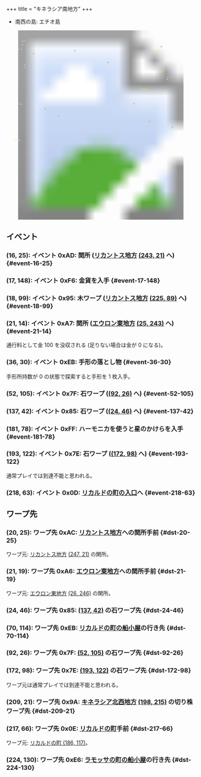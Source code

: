 +++
title = "キネラシア南地方"
+++

* 南西の島: エチオ島

<!-- SVG {{{ -->
<svg width="1536" height="1536" viewbox="0 0 2048 2048">
<defs>
<image id="svg-asset-bg" width="2048" height="2048" href="map-06.webp" />
<image id="svg-asset-event" width="16" height="16" href="icon-event.png" />
<image id="svg-asset-destination" width="16" height="16" href="icon-destination.png" />
</defs>
<use href="#svg-asset-bg" x="0" y="0"></use>
<text class="caption-48" x="528" y="1148" fill="pink">エチオ島</text>
<text class="caption-32" x="76" y="216" fill="yellow">関</text>
<text class="caption-32" x="188" y="120" fill="yellow">関</text>
<text class="caption-24" x="272" y="280" fill="yellow">手形</text>
<text class="caption-24" x="192" y="408" fill="yellow">石</text>
<text class="caption-24" x="732" y="248" fill="yellow">石</text>
<text class="caption-24" x="164" y="808" fill="yellow">木</text>
<text class="caption-24" x="412" y="880" fill="yellow">石</text>
<text class="caption-24" x="584" y="928" fill="yellow">船</text>
<text class="caption-24" x="80" y="1200" fill="yellow">金貨</text>
<text class="caption-24" x="1092" y="376" fill="yellow">石</text>
<text class="caption-24" x="1376" y="824" fill="yellow">石</text>
<text class="caption-24" x="1472" y="640" fill="yellow">星のかけら</text>
<text class="caption-24" x="1540" y="1016" fill="yellow">石</text>
<text class="caption-24" x="1644" y="212" fill="yellow">切株</text>
<text class="caption-32" x="1664" y="448" fill="yellow">リカルド</text>
<text class="caption-24" x="1788" y="1088" fill="yellow">船</text>
<a href="#event-16-25">
<use href="#svg-asset-event" x="128" y="200"><title>(16, 25): イベント 0xAD: 関所 (リカントス地方 (243, 21) へ)</title></use>
</a>
<a href="#event-17-148">
<use href="#svg-asset-event" x="136" y="1184"><title>(17, 148): イベント 0xF6: 金貨を入手</title></use>
</a>
<a href="#event-18-99">
<use href="#svg-asset-event" x="144" y="792"><title>(18, 99): イベント 0x95: 木ワープ (リカントス地方 (225, 89) へ)</title></use>
</a>
<a href="#event-21-14">
<use href="#svg-asset-event" x="168" y="112"><title>(21, 14): イベント 0xA7: 関所 (エウロン東地方 (25, 243) へ)</title></use>
</a>
<a href="#event-36-30">
<use href="#svg-asset-event" x="288" y="240"><title>(36, 30): イベント 0xEB: 手形の落とし物</title></use>
</a>
<a href="#event-52-105">
<use href="#svg-asset-event" x="416" y="840"><title>(52, 105): イベント 0x7F: 石ワープ ((92, 26) へ)</title></use>
</a>
<a href="#event-137-42">
<use href="#svg-asset-event" x="1096" y="336"><title>(137, 42): イベント 0x85: 石ワープ ((24, 46) へ)</title></use>
</a>
<a href="#event-181-78">
<use href="#svg-asset-event" x="1448" y="624"><title>(181, 78): イベント 0xFF: ハーモニカを使うと星のかけらを入手</title></use>
</a>
<a href="#event-193-122">
<use href="#svg-asset-event" x="1544" y="976"><title>(193, 122): イベント 0x7E: 石ワープ ((172, 98) へ)</title></use>
</a>
<a href="#event-218-63">
<use href="#svg-asset-event" x="1744" y="504"><title>(218, 63): イベント 0x0D: リカルドの町の入口へ</title></use>
</a>
<a href="#dst-217-66">
<use href="#svg-asset-destination" x="1736" y="528"><title>(217, 66): ワープ先 0x0E: リカルドの町手前</title></use>
</a>
<a href="#dst-172-98">
<use href="#svg-asset-destination" x="1376" y="784"><title>(172, 98): ワープ先 0x7E: (193, 122) の石ワープ先</title></use>
</a>
<a href="#dst-92-26">
<use href="#svg-asset-destination" x="736" y="208"><title>(92, 26): ワープ先 0x7F: (52, 105) の石ワープ先</title></use>
</a>
<a href="#dst-24-46">
<use href="#svg-asset-destination" x="192" y="368"><title>(24, 46): ワープ先 0x85: (137, 42) の石ワープ先</title></use>
</a>
<a href="#dst-209-21">
<use href="#svg-asset-destination" x="1672" y="168"><title>(209, 21): ワープ先 0x9A: キネラシア北西地方 (198, 215) の切り株ワープ先</title></use>
</a>
<a href="#dst-21-19">
<use href="#svg-asset-destination" x="168" y="152"><title>(21, 19): ワープ先 0xA6: エウロン東地方への関所手前</title></use>
</a>
<a href="#dst-20-25">
<use href="#svg-asset-destination" x="160" y="200"><title>(20, 25): ワープ先 0xAC: リカントス地方への関所手前</title></use>
</a>
<a href="#dst-224-130">
<use href="#svg-asset-destination" x="1792" y="1040"><title>(224, 130): ワープ先 0xE6: ラモッサの町の船小屋の行き先</title></use>
</a>
<a href="#dst-70-114">
<use href="#svg-asset-destination" x="560" y="912"><title>(70, 114): ワープ先 0xEB: リカルドの町の船小屋の行き先</title></use>
</a>
</svg>
<!-- }}} -->


## イベント

### (16, 25): イベント 0xAD: 関所 ([リカントス地方](@/map/map-05/_index.md) [(243, 21)](@/map/map-05/_index.md#dst-243-21) へ) {#event-16-25}

### (17, 148): イベント 0xF6: 金貨を入手 {#event-17-148}

### (18, 99): イベント 0x95: 木ワープ ([リカントス地方](@/map/map-05/_index.md) [(225, 89)](@/map/map-05/_index.md#dst-225-89) へ) {#event-18-99}

### (21, 14): イベント 0xA7: 関所 ([エウロン東地方](@/map/map-02/_index.md) [(25, 243)](@/map/map-02/_index.md#dst-25-243) へ) {#event-21-14}

通行料として金 100 を没収される (足りない場合は金が 0 になる)。

### (36, 30): イベント 0xEB: 手形の落とし物 {#event-36-30}

手形所持数が 0 の状態で探索すると手形を 1 枚入手。

### (52, 105): イベント 0x7F: 石ワープ ([(92, 26)](#dst-92-26) へ) {#event-52-105}

### (137, 42): イベント 0x85: 石ワープ ([(24, 46)](#dst-24-46) へ) {#event-137-42}

### (181, 78): イベント 0xFF: ハーモニカを使うと星のかけらを入手 {#event-181-78}

### (193, 122): イベント 0x7E: 石ワープ ([(172, 98)](#dst-172-98) へ) {#event-193-122}

通常プレイでは到達不能と思われる。

### (218, 63): イベント 0x0D: [リカルドの町の入口](@/map/map-13a/_index.md#dst-185-114)へ {#event-218-63}


## ワープ先

### (20, 25): ワープ先 0xAC: [リカントス地方](@/map/map-05/_index.md)への関所手前 {#dst-20-25}

ワープ元: [リカントス地方](@/map/map-05/_index.md) [(247, 21)](@/map/map-05/_index.md#event-247-21) の関所。

### (21, 19): ワープ先 0xA6: [エウロン東地方](@/map/map-02/_index.md)への関所手前 {#dst-21-19}

ワープ元: [エウロン東地方](@/map/map-02/_index.md) [(26, 246)](@/map/map-02/_index.md#event-26-246) の関所。

### (24, 46): ワープ先 0x85: [(137, 42)](#event-137-42) の石ワープ先 {#dst-24-46}

### (70, 114): ワープ先 0xEB: [リカルドの町の船小屋](@/map/map-13a/_index.md#event-180-87)の行き先 {#dst-70-114}

### (92, 26): ワープ先 0x7F: [(52, 105)](#event-52-105) の石ワープ先 {#dst-92-26}

### (172, 98): ワープ先 0x7E: [(193, 122)](#event-193-122) の石ワープ先 {#dst-172-98}

ワープ元は通常プレイでは到達不能と思われる。

### (209, 21): ワープ先 0x9A: [キネラシア北西地方](@/map/map-02/_index.md) [(198, 215)](@/map/map-02/_index.md#event-198-215) の切り株ワープ先 {#dst-209-21}

### (217, 66): ワープ先 0x0E: [リカルドの町](@/map/map-13a/_index.md#dst-185-114)手前 {#dst-217-66}

ワープ元: [リカルドの町 (186, 117)](@/map/map-13a/_index.md#event-186-117)。

### (224, 130): ワープ先 0xE6: [ラモッサの町の船小屋](@/map/map-12/_index.md#event-124-235)の行き先 {#dst-224-130}


